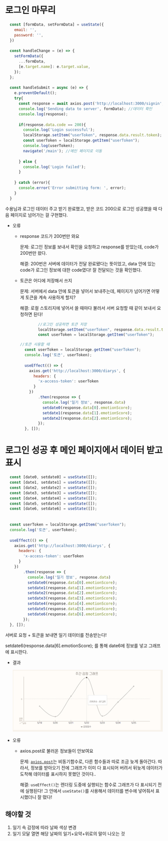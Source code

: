 # 로그인 마무리

```jsx
  const [formData, setFormData] = useState({
    email: '',
    password: '',
  })

  const handleChange = (e) => {
    setFormData({
      ...formData,
      [e.target.name]: e.target.value,  
    });
  };

  const handleSubmit = async (e) => {
    e.preventDefault();
    try{
      const response = await axios.post('http://localhost:3000/signin', formData); //서버에 데이터 전송
      console.log('Sending data to server', formData); //데이터 확인
      console.log(response);

      if(response.data.code == 200){
        console.log('Login successful');
        localStorage.setItem("userToken", response.data.result.token);
        const userToken = localStorage.getItem("userToken");
        console.log(userToken);
        navigate('/main'); //메인 페이지로 이동
        
      } else {
        console.log('Login failed');
      }

    } catch (error){
      console.error('Error submitting form: ', error);
    }
  }
```

 수용님과 로그인 데이터 주고 받기 완료했고, 받은 코드 200으로 로그인 성공했을 때 다음 페이지로 넘어가는 걸 구현했다.

- 오류
    - response 코드가 200번만 와요
        
        문제: 로그인 정보를 보내서 확인을 요청하고 response를 받았는데, code가 200번만 왔다.
        
        해결: 200번은 서버에 데이터가 전달 완료됐다는 뜻이었고, data 안에 있는 code가 로그인 정보에 대한 code였다! 잘 전달되는 것을 확인했다.
        
    - 토큰은 어디에 저장해서 쓰지
        
        문제: 서버에서 data 안에 토큰을 넣어서 보내주는데, 페이지가 넘어가면 어떻게 토큰을 계속 사용하게 할지?
        
        해결: 로컬 스토리지에 넣어서 쓸 때마다 불러서 서버 요청할 때 같이 보내서 요청하면 된다!
        
        ```jsx
                //로그인 성공하면 토큰 저장
                localStorage.setItem("userToken", response.data.result.token);
                const userToken = localStorage.getItem("userToken");
        ```
        
        ```jsx
        //토큰 사용할 때
          const userToken = localStorage.getItem("userToken");
          console.log('토큰', userToken);
        
          useEffect(() => {
            axios.get('http://localhost:3000/diarys', {
              headers: {
                'x-access-token': userToken
              }
            })
                .then(response => {
                  console.log('일기 정보', response.data)
                  setdate0(response.data[0].emotionScore);
                  setdate1(response.data[1].emotionScore);
                  setdate2(response.data[2].emotionScore);
                });
          }, []);
        ```
        

# 로그인 성공 후 메인 페이지에서 데이터 받고 표시

```jsx
  const [date0, setdate0] = useState([]);
  const [date1, setdate1] = useState([]);
  const [date2, setdate2] = useState([]);
  const [date3, setdate3] = useState([]);
  const [date4, setdate4] = useState([]);
  const [date5, setdate5] = useState([]);
  const [date6, setdate6] = useState([]);
  

  const userToken = localStorage.getItem("userToken");
  console.log('토큰', userToken);

  useEffect(() => {
    axios.get('http://localhost:3000/diarys', {
      headers: {
        'x-access-token': userToken
      }
    })
        .then(response => {
          console.log('일기 정보', response.data)
          setdate0(response.data[0].emotionScore);
          setdate1(response.data[1].emotionScore);
          setdate2(response.data[2].emotionScore);
          setdate3(response.data[3].emotionScore);
          setdate4(response.data[4].emotionScore);
          setdate5(response.data[5].emotionScore);
          setdate6(response.data[6].emotionScore);
        });
  }, []);
```

서버로 요청 + 토큰을 보내면 일기 데이터를 전송받는다!

setdate6(response.data[6].emotionScore); 를 통해 date6에 정보를 넣고 그래프에 표시한다.

- 결과
    
    ![0507결과.png](https://github.com/capstone-YYKC/docs/blob/main/%EC%9C%A0%EC%A7%80%EC%9B%90/image/0507%EA%B2%B0%EA%B3%BC.png)
    
- 오류
    - axios.post로 불러온 정보들이 안보여요
        
        문제: [`axios.post`](http://axios.post)는 비동기함수로, 다른 함수들과 따로 조금 늦게 돌아간다. 따라서, 정보를 받아오기 전에 그래프가 이미 다 표시되어 버려서 뒤늦게 데이터가 도착해 데이터를 표시하지 못했던 것이다..
        
        해결: `useEffect()`는 렌더링 도중에 실행되는 함수로 그래프가 다 표시되기 전에 실행된다! 그 안에서 `useState()`를 사용해서 데이터를 변수에 넣어줘서 표시했더니 잘 떴다!
        

## 해야할 것

1. 일기 속 감정에 따라 날짜 색상 변경
2. 일기 모달 열면 해당 날짜의 일기+요약+위로의 말이 나오는 것
